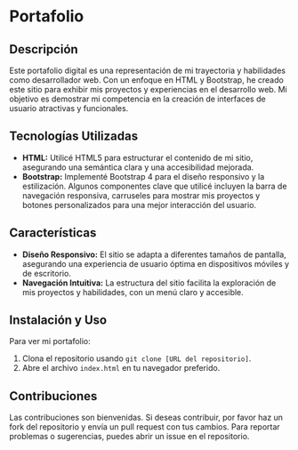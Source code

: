 # Portafolio
## Descripción

Este portafolio digital es una representación de mi trayectoria y habilidades como desarrollador web. Con un enfoque en HTML y Bootstrap, he creado este sitio para exhibir mis proyectos y experiencias en el desarrollo web. Mi objetivo es demostrar mi competencia en la creación de interfaces de usuario atractivas y funcionales.

## Tecnologías Utilizadas

- **HTML:** Utilicé HTML5 para estructurar el contenido de mi sitio, asegurando una semántica clara y una accesibilidad mejorada.
- **Bootstrap:** Implementé Bootstrap 4 para el diseño responsivo y la estilización. Algunos componentes clave que utilicé incluyen la barra de navegación responsiva, carruseles para mostrar mis proyectos y botones personalizados para una mejor interacción del usuario.

## Características

- **Diseño Responsivo:** El sitio se adapta a diferentes tamaños de pantalla, asegurando una experiencia de usuario óptima en dispositivos móviles y de escritorio.
- **Navegación Intuitiva:** La estructura del sitio facilita la exploración de mis proyectos y habilidades, con un menú claro y accesible.

## Instalación y Uso

Para ver mi portafolio:
1. Clona el repositorio usando `git clone [URL del repositorio]`.
2. Abre el archivo `index.html` en tu navegador preferido.

## Contribuciones

Las contribuciones son bienvenidas. Si deseas contribuir, por favor haz un fork del repositorio y envía un pull request con tus cambios. Para reportar problemas o sugerencias, puedes abrir un issue en el repositorio.
